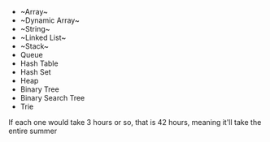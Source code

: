 - ~Array~
- ~Dynamic Array~
- ~String~
- ~Linked List~
- ~Stack~
- Queue
- Hash Table
- Hash Set
- Heap
- Binary Tree
- Binary Search Tree
- Trie

If each one would take 3 hours or so, that is 42 hours, meaning it'll take the entire summer

